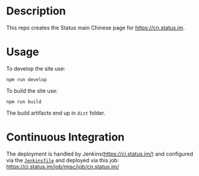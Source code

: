 # Description

This repo creates the Status main Chinese page for https://cn.status.im.

# Usage

To develop the site use:
```
npm run develop
```

To build the site use:
```
npm run build
```
The build artifacts end up in `dist` folder.

# Continuous Integration

The deployment is handled by Jenkins(https://ci.status.im/) and configured via the [`Jenkinsfile`](./Jenkinsfile) and deployed via this job:
https://ci.status.im/job/misc/job/cn.status.im/

